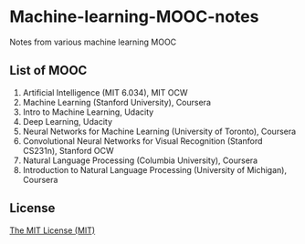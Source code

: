 # Machine-learning-MOOC-notes
Notes from various machine learning MOOC

## List of MOOC

1. Artificial Intelligence (MIT 6.034), MIT OCW
2. Machine Learning (Stanford University), Coursera
3. Intro to Machine Learning, Udacity
4. Deep Learning, Udacity
5. Neural Networks for Machine Learning (University of Toronto), Coursera
6. Convolutional Neural Networks for Visual Recognition (Stanford CS231n), Stanford OCW
7. Natural Language Processing (Columbia University), Coursera
8. Introduction to Natural Language Processing (University of Michigan), Coursera

## License
[The MIT License (MIT)](LICENSE)

